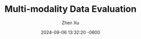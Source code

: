 ---
layout: post
read_time: true
show_date: true
title:  Multi-modality Data Evaluation
date:   2024-09-06 13:32:20 -0600
description: Single neuron perceptron that classifies elements learning quite quickly.
img: assets\img\posts\20240906\multimodality.png
tags: [machine learning, multi-modal, data]
author: Zhen Xu
github:  amaynez/Perceptron/
mathjax: yes
---